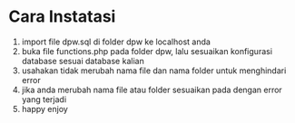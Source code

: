 # Cara Instatasi

1. import file dpw.sql di folder dpw ke localhost anda
2. buka file functions.php pada folder dpw, lalu sesuaikan konfigurasi database sesuai database kalian
3. usahakan tidak merubah nama file dan nama folder untuk menghindari error
4. jika anda merubah nama file atau folder sesuaikan pada dengan error yang terjadi
5. happy enjoy
